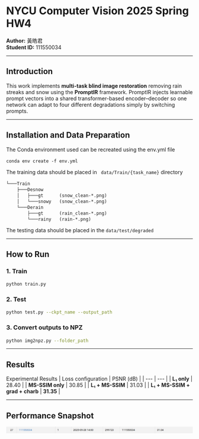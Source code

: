 # NYCU Computer Vision 2025 Spring HW4

**Author:** 黃皓君  
**Student ID:** 111550034  

---

## Introduction

This work implements **multi-task blind image restoration** removing rain streaks and snow using the **PromptIR** framework. PromptIR injects learnable prompt vectors into a shared transformer-based encoder–decoder so one network can adapt to four different degradations simply by switching prompts.

---
## Installation and Data Preparation

The Conda environment used can be recreated using the env.yml file
```
conda env create -f env.yml
```

The training data should be placed in ``` data/Train/{task_name}``` directory 

```
└───Train
    ├───Desnow
    │   ├───gt	    (snow_clean-*.png)
    │   └───snowy	(snow_clean-*.png)
    └───Derain
        ├───gt	    (rain_clean-*.png)
        └───rainy	(rain-*.png)
```

The testing data should be placed in the ```data/test/degraded```

---
## How to Run  

### 1. Train
```bash
python train.py
```
### 2. Test
```bash
python test.py --ckpt_name --output_path
```
### 3. Convert outputs to NPZ
```bash
python img2npz.py --folder_path
```
---
## Results
Experimental Results 
| Loss configuration | PSNR (dB) | 
| --- | --- | 
| **L₁ only** | 28.40 | 
| **MS-SSIM only** | 30.85 | 
| **L₁ + MS-SSIM** | 31.03 | 
| **L₁ + MS-SSIM + grad + charb** | **31.35** |

---
## Performance Snapshot  
![shapshot](./shapshot.png) 
